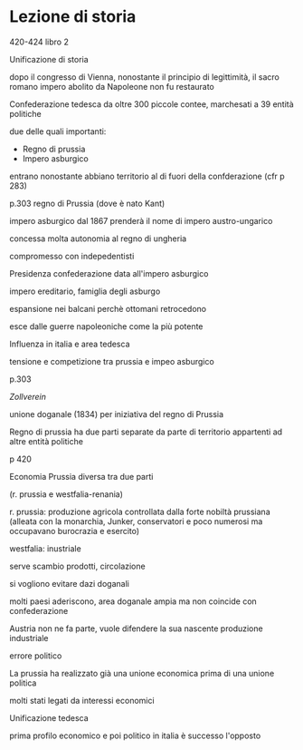 # Lezione di storia

420-424 libro 2

Unificazione di storia

dopo il congresso di Vienna, nonostante il principio di legittimità, il sacro romano impero abolito da Napoleone non fu restaurato

Confederazione tedesca
da oltre 300 piccole contee, marchesati a 39 entità politiche

due delle quali importanti:
* Regno di prussia
* Impero asburgico

entrano nonostante abbiano territorio al di fuori della confderazione (cfr p 283)

p.303 regno di Prussia (dove è nato Kant)

impero asburgico dal 1867 prenderà il nome di impero austro-ungarico

concessa molta autonomia al regno di ungheria

compromesso con indepedentisti

Presidenza confederazione data all'impero asburgico

impero ereditario, famiglia degli asburgo

espansione nei balcani perchè ottomani retrocedono

esce dalle guerre napoleoniche come la più potente

Influenza in italia e area tedesca


tensione e competizione tra prussia e impeo asburgico

p.303

_Zollverein_

unione doganale (1834) per iniziativa del regno di Prussia

Regno di prussia ha due parti separate da parte di territorio appartenti ad altre entità politiche

p 420

Economia Prussia diversa tra due parti

(r. prussia e westfalia-renania)

r. prussia: produzione agricola controllata dalla forte nobiltà prussiana  (alleata con la monarchia, Junker, conservatori e poco numerosi ma occupavano burocrazia e esercito)

westfalia: inustriale

serve scambio prodotti, circolazione

si vogliono evitare dazi doganali

molti paesi aderiscono, area doganale ampia ma non coincide con confederazione

Austria non ne fa parte, vuole difendere la sua nascente produzione industriale


errore politico

La prussia ha realizzato già una unione economica prima di una unione politica
 
molti stati legati da interessi economici

Unificazione tedesca

prima profilo economico e poi politico
in italia è successo l'opposto


<!--stackedit_data:
eyJoaXN0b3J5IjpbLTIwMzQ2NDQ2MjMsMTAxNTM4MTcwNF19
-->